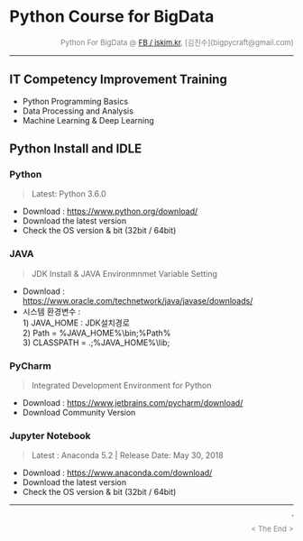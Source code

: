 
# Python Course for BigData

<div align='right'><font size=2 color='gray'>Python For BigData @ <font color='blue'><a href='https://www.facebook.com/jskim.kr'>FB / jskim.kr</a></font>, [김진수](bigpycraft@gmail.com)</font></div>
<hr>

## IT Competency Improvement Training
- Python Programming Basics
- Data Processing and Analysis
- Machine Learning & Deep Learning


## Python Install and IDLE 

### Python 
>  Latest: Python 3.6.0 
- Download : https://www.python.org/download/
- Download the latest version 
- Check the OS version & bit (32bit / 64bit)


### JAVA 
> JDK Install & JAVA Environmnmet Variable Setting 
- Download : https://www.oracle.com/technetwork/java/javase/downloads/
- 시스템 환경변수 : 
<br/> 1) JAVA_HOME : JDK설치경로
<br/> 2) Path = %JAVA_HOME%\bin;%Path%
<br/> 3) CLASSPATH = .;%JAVA_HOME%\lib;


### PyCharm
>  Integrated Development Environment for Python
- Download : https://www.jetbrains.com/pycharm/download/ 
- Download Community Version

### Jupyter Notebook
> Latest : Anaconda 5.2 | Release Date: May 30, 2018
- Download : https://www.anaconda.com/download/
- Download the latest version 
- Check the OS version & bit (32bit / 64bit)

<hr>
<marquee><font size=3 color='brown'>The BigpyCraft find the information to design valuable society with Technology & Craft.</font></marquee>
<div align='right'><font size=2 color='gray'> &lt; The End &gt; </font></div>
